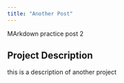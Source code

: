 ```yaml
---
title: "Another Post"
---
```


MArkdown practice post 2

## Project Description

this is a description of another project